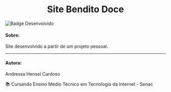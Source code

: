 <h1 align="center"> Site Bendito Doce </h1>

![Badge Desenvolvido](https://img.shields.io/badge/STATUS-DESENVOLVIDO-yellow?style=for-the-badge)

<h4> Sobre: </h4>

<p align="justify" > Site desenvolvido a partir de um projeto pessoal. </p>

<hr>

<h4> Autora: </h4>

<p> Andressa Hensel Cardoso </p>

<p> 📚 Cursando Ensino Médio Técnico em Tecnologia da Internet - Senac </p>
